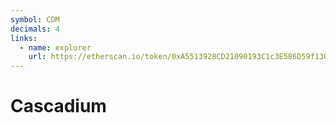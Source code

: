 ```yaml
---
symbol: CDM
decimals: 4
links:
  - name: explorer
    url: https://etherscan.io/token/0xA5513928CD21090193C1c3E586D59f130f035c92
---
```


# Cascadium
